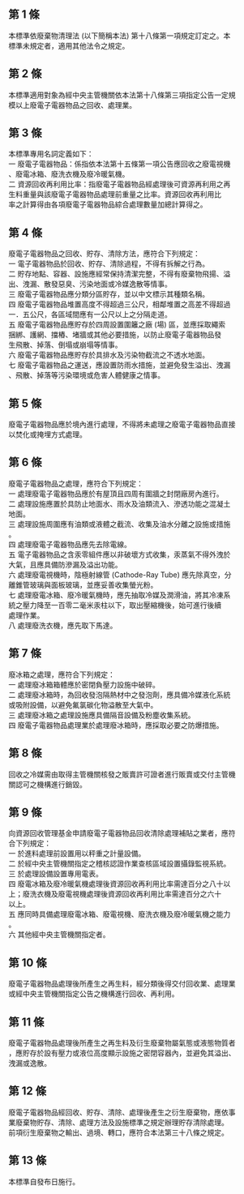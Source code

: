 第 1 條
-------
本標準依廢棄物清理法 (以下簡稱本法) 第十八條第一項規定訂定之。本  
標準未規定者，適用其他法令之規定。

第 2 條
-------
本標準適用對象為經中央主管機關依本法第十八條第三項指定公告一定規  
模以上廢電子電器物品之回收、處理業。

第 3 條
-------
本標準專用名詞定義如下：  
一  廢電子電器物品：係指依本法第十五條第一項公告應回收之廢電視機  
    、廢電冰箱、廢洗衣機及廢冷暖氣機。  
二  資源回收再利用比率：指廢電子電器物品經處理後可資源再利用之再  
    生料重量與該廢電子電器物品處理前重量之比率。資源回收再利用比  
    率之計算得由各項廢電子電器物品綜合處理數量加總計算得之。

第 4 條
-------
廢電子電器物品之回收、貯存、清除方法，應符合下列規定：  
一  電子電器物品於回收、貯存、清除過程，不得有拆解之行為。  
二  貯存地點、容器、設施應經常保持清潔完整，不得有廢棄物飛揚、溢  
    出、洩漏、散發惡臭、污染地面或冷媒逸散等情事。  
三  廢電子電器物品應分類分區貯存，並以中文標示其種類名稱。  
四  廢電子電器物品堆置高度不得超過三公尺，相鄰堆置之高差不得超過  
    一．五公尺，各區域間應有一公尺以上之分隔走道。  
五  廢電子電器物品應貯存於四周設置圍籬之廠 (場) 區，並應採取繩索  
    捆綁、護網、擋樁、堵牆或其他必要措施，以防止廢電子電器物品發  
    生飛散、掉落、倒塌或崩塌等情事。  
六  廢電子電器物品應貯存於具排水及污染物截流之不透水地面。  
七  廢電子電器物品之運送，應設置防雨水措施，並避免發生溢出、洩漏  
    、飛散、掉落等污染環境或危害人體健康之情事。

第 5 條
-------
廢電子電器物品應於境內進行處理，不得將未處理之廢電子電器物品直接  
以焚化或掩埋方式處理。

第 6 條
-------
廢電子電器物品之處理，應符合下列規定：  
一  處理廢電子電器物品應於有屋頂且四周有圍牆之封閉廠房內進行。  
二  處理設施應置於具防止地面水、雨水及油類流入、滲透功能之混凝土  
    地面。  
三  處理設施周圍應有油類或液體之截流、收集及油水分離之設施或措施  
    。  
四  處理廢電子電器物品應先去除電線。  
五  電子電器物品之含汞零組件應以非破壞方式收集，汞蒸氣不得外洩於  
    大氣，且應具備防滲漏及溢出功能。  
六  處理廢電視機時，陰極射線管 (Cathode-Ray Tube) 應先除真空，分  
    離錐管玻璃與面板玻璃，並應妥善收集螢光粉。  
七  處理廢電冰箱、廢冷暖氣機時，應先抽取冷媒及潤滑油，將其冷凍系  
    統之壓力降至一百零二毫米汞柱以下，取出壓縮機後，始可進行後續  
    處理作業。  
八  處理廢洗衣機，應先取下馬達。

第 7 條
-------
廢冰箱之處理，應符合下列規定：  
一  處理廢冰箱箱體應於密閉負壓力設施中破碎。  
二  處理廢冰箱時，為回收發泡隔熱材中之發泡劑，應具備冷媒液化系統  
    或吸附設備，以避免氟氯碳化物溢散至大氣中。  
三  處理廢冰箱之處理設施應具備隔音設備及粉塵收集系統。  
四  廢電子電器物品處理業於處理廢冰箱時，應採取必要之防爆措施。

第 8 條
-------
回收之冷媒需由取得主管機關核發之販賣許可證者進行販賣或交付主管機  
關認可之機構進行銷毀。

第 9 條
-------
向資源回收管理基金申請廢電子電器物品回收清除處理補貼之業者，應符  
合下列規定：  
一  於進料處理前設置用以秤重之計量設備。  
二  於經中央主管機關指定之稽核認證作業查核區域設置攝錄監視系統。  
三  於處理設備設置專用電表。  
四  廢電冰箱及廢冷暖氣機處理後資源回收再利用比率需達百分之八十以  
    上；廢洗衣機及廢電視機處理後資源回收再利用比率需達百分之六十  
    以上。  
五  應同時具備處理廢電冰箱、廢電視機、廢洗衣機及廢冷暖氣機之能力  
    。  
六  其他經中央主管機關指定者。

第 10 條
--------
廢電子電器物品處理後所產生之再生料，經分類後得交付回收業、處理業  
或經中央主管機關指定公告之機構進行回收、再利用。

第 11 條
--------
廢電子電器物品處理後所產生之再生料及衍生廢棄物屬氣態或液態物質者  
，應貯存於設有壓力或液位高度顯示設施之密閉容器內，並避免其溢出、  
洩漏或逸散。

第 12 條
--------
廢電子電器物品經回收、貯存、清除、處理後產生之衍生廢棄物，應依事  
業廢棄物貯存、清除、處理方法及設施標準之規定辦理貯存清除處理。  
前項衍生廢棄物之輸出、過境、轉口，應符合本法第三十八條之規定。

第 13 條
--------
本標準自發布日施行。

